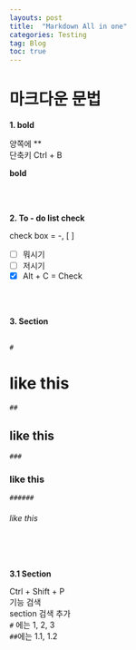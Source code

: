 ```yaml
---
layouts: post
title:  "Markdown All in one"
categories: Testing
tag: Blog
toc: true
---
```


# 마크다운 문법


**1. bold**


양쪽에 ** <br>
단축키 Ctrl + B <br>

**bold**

<br>
<br>

**2. To - do list check**

check box = -, [ ]

- [ ] 뭐시기
- [ ] 저시기
- [x] Alt + C = Check

<br>
<br>

**3. Section**
<br>
<br>

`#` 

# like this

`##`
## like this

`###`
### like this

`######`
###### like this

<br>
<br>

**3.1 Section**

Ctrl + Shift + P<br>
기능 검색<br>
section 검색 추가<br>
`#` 에는 1, 2, 3<br>
`##`에는 1.1, 1.2